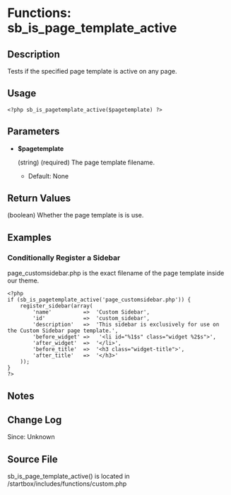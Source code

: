 # Functions: sb_is_page_template_active

## Description

Tests if the specified page template is active on any page.

## Usage

	<?php sb_is_pagetemplate_active($pagetemplate) ?>

## Parameters

* **$pagetemplate**

	(string) (required) The page template filename.

	* Default: None

## Return Values

(boolean) Whether the page template is is use.

## Examples

### Conditionally Register a Sidebar

page_customsidebar.php is the exact filename of the page template inside our theme.

	<?php
	if (sb_is_pagetemplate_active('page_customsidebar.php')) {
		register_sidebar(array(
			'name'			=>	'Custom Sidebar',
			'id'			=>	'custom_sidebar',
			'description'	=>	'This sidebar is exclusively for use on the Custom Sidebar page template.',
			'before_widget'	=>	 '<li id="%1$s" class="widget %2$s">',
			'after_widget'	=>	'</li>',
			'before_title'	=>	'<h3 class="widget-title">',
			'after_title'	=>	'</h3>'
		));
	}
	?>

## Notes

## Change Log

Since: Unknown

## Source File

sb_is_page_template_active() is located in /startbox/includes/functions/custom.php